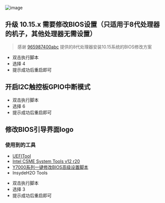  ![image](https://github.com/xiaoMGitHub/LEGION_Y7000Series_Hackintosh/blob/master/Picture/operation.png)  
 
## 升级 10.15.x 需要修改BIOS设置（只适用于8代处理器的机子，其他处理器无需设置）
> 感谢 [965987400abc](https://github.com/965987400abc) 提供的8代处理器安装10.15系统的BIOS修改方案

- 双击执行脚本
- 选择 4
- 提示成功后重启即可

## 开启I2C触控板GPIO中断模式

- 双击执行脚本
- 选择 6
- 提示成功后重启即可
 
## 修改BIOS引导界面logo
### 使用到的工具
* [UEFITool](https://github.com/LongSoft/UEFITool/releases)
* [Intel CSME System Tools v12 r20](https://comsystem-tlt.ru/obzori/me-txe-region)
* [Y7000系列一键修改BIOS高级设置脚本](https://github.com/xiaoMGitHub/LEGION_Y7000Series_Hackintosh/raw/master/BIOS_Setup/Y7000%E7%B3%BB%E5%88%97%E4%B8%80%E9%94%AE%E4%BF%AE%E6%94%B9BIOS%E9%AB%98%E7%BA%A7%E9%80%89%E9%A1%B9_20200412.zip)
* InsydeH2O Tools

- 双击执行脚本
- 选择 3
- 提示成功后重启即可
